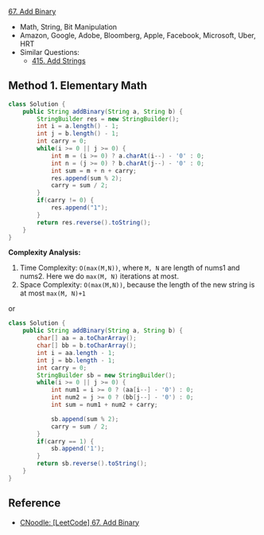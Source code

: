 [67. Add Binary](https://leetcode.com/problems/add-binary/description/)

* Math, String, Bit Manipulation
* Amazon, Google, Adobe, Bloomberg, Apple, Facebook, Microsoft, Uber, HRT
* Similar Questions:
  * [415. Add Strings](https://leetcode.com/problems/add-strings/description/)


## Method 1. Elementary Math
```java
class Solution {
    public String addBinary(String a, String b) {
        StringBuilder res = new StringBuilder();
        int i = a.length() - 1;
        int j = b.length() - 1;
        int carry = 0;
        while(i >= 0 || j >= 0) {
            int m = (i >= 0) ? a.charAt(i--) - '0' : 0;
            int n = (j >= 0) ? b.charAt(j--) - '0' : 0;
            int sum = m + n + carry;
            res.append(sum % 2);
            carry = sum / 2;
        }
        if(carry != 0) {
            res.append("1");
        }
        return res.reverse().toString();
    }
}
```
**Complexity Analysis:**
1. Time Complexity: `O(max(M,N))`, where `M, N` are length of nums1 and nums2. Here we do `max(M, N)` iterations at most.
2. Space Complexity: `O(max(M,N))`, because the length of the new string is at most `max(M, N)+1`

or
```java
class Solution {
    public String addBinary(String a, String b) {
        char[] aa = a.toCharArray();
        char[] bb = b.toCharArray();
        int i = aa.length - 1;
        int j = bb.length - 1;
        int carry = 0;
        StringBuilder sb = new StringBuilder();
        while(i >= 0 || j >= 0) {
            int num1 = i >= 0 ? (aa[i--] - '0') : 0;
            int num2 = j >= 0 ? (bb[j--] - '0') : 0;
            int sum = num1 + num2 + carry;

            sb.append(sum % 2);
            carry = sum / 2;
        }
        if(carry == 1) {
            sb.append('1');
        }
        return sb.reverse().toString();
    }
}
```


## Reference
* [CNoodle: [LeetCode] 67. Add Binary](https://www.cnblogs.com/cnoodle/p/12578860.html)

